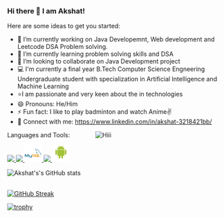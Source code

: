 ### Hi there 👋 I am Akshat!

Here are some ideas to get you started:

- 🔭 I’m currently working on Java Developemnt, Web development and Leetcode DSA Problem solving.
- 🌱 I’m currently learning problem solving skills and DSA
- 👯 I’m looking to collaborate on Java Development project
- 💻 I'm currently a final year B.Tech Computer Science Engneering Undergraduate student with specialization in Artificial Intelligence and Machine Learning
- ⭐I am passionate and very keen about the in technologies
- 😄 Pronouns: He/Him
- ⚡ Fun fact: I like to play badminton and watch Anime✌ 
- 🚩 Connect with me: https://www.linkedin.com/in/akshat-3218421bb/

<img align= "right" src="https://i.pinimg.com/originals/cd/e8/c1/cde8c1a1b135687226eeb2585939c72a.gif" width="300px" alt="Hiii" /> 


  
  
  
Languages and Tools:  

<a href="https://www.cplusplus.com" target="_blank"> <img src="https://img.icons8.com/color/48/000000/c-plus-plus-logo.png"/> </a>
<a href="https://www.python.org" target="_blank"> <img src="https://img.icons8.com/color/48/000000/python.png"/> </a> 
<a href="https://www.mysql.com/" target="_blank"> <img src="https://raw.githubusercontent.com/devicons/devicon/master/icons/mysql/mysql-original-wordmark.svg" alt="mysql" width="40" height="40"/> </a> 
<a href="https://www.java.com" target="_blank"> <img src="https://img.icons8.com/color/48/000000/java-coffee-cup-logo.png"/> </a>
<a href="https://developer.android.com" target="_blank"> <img src="https://raw.githubusercontent.com/devicons/devicon/master/icons/android/android-original-wordmark.svg" alt="android" width="40" height="40"/> </a>



![Akshat's's GitHub stats](https://github-readme-stats.vercel.app/api?username=AkshatAjit&theme=dark&show)    
<br>

[![GitHub Streak](https://github-readme-streak-stats.herokuapp.com/?user=AkshatAjit&theme=dark)](https://git.io/streak-stats)

[![trophy](https://github-profile-trophy.vercel.app/?username=AkshatAjit)](https://github.com/ryo-ma/github-profile-trophy)
<br>
